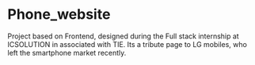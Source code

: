 # Phone_website
Project based on Frontend, designed during the Full stack internship at ICSOLUTION in associated with TIE. Its a tribute page to LG mobiles, who left the smartphone market recently.
